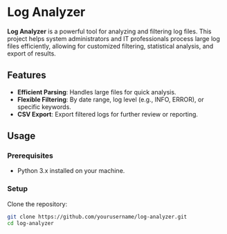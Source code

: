 # Log Analyzer

**Log Analyzer** is a powerful tool for analyzing and filtering log files. This project helps system administrators and IT professionals process large log files efficiently, allowing for customized filtering, statistical analysis, and export of results.

## Features
- **Efficient Parsing**: Handles large files for quick analysis.
- **Flexible Filtering**: By date range, log level (e.g., INFO, ERROR), or specific keywords.
- **CSV Export**: Export filtered logs for further review or reporting.

## Usage

### Prerequisites
- Python 3.x installed on your machine.

### Setup
Clone the repository:
```bash
git clone https://github.com/yourusername/log-analyzer.git
cd log-analyzer
